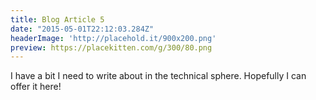 ```yaml
---
title: Blog Article 5
date: "2015-05-01T22:12:03.284Z"
headerImage: 'http://placehold.it/900x200.png'
preview: https://placekitten.com/g/300/80.png
---
```



I have a bit I need to write about in the technical sphere. Hopefully I can offer it here!
